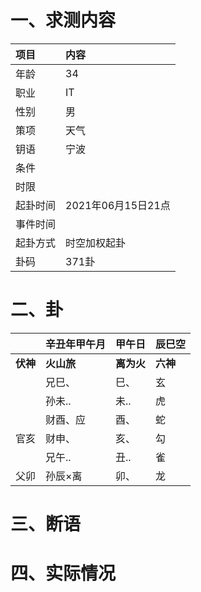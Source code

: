 # 一、求测内容
|项目|内容|
|:-|:-|
|年龄|34|
|职业|IT|
|性别|男|
|策项|天气|
|钥语|宁波|
|条件||
|时限||
|起卦时间|2021年06月15日21点|
|事件时间||
|起卦方式|时空加权起卦|
|卦码|371卦|

# 二、卦
||辛丑年甲午月|甲午日|辰巳空|
|:-|:-|:-|:-|
|**伏神**|**火山旅**|**离为火**|**六神**|
||兄巳、|巳、|玄|
||孙未..|未..|虎|
||财酉、应|酉、|蛇|
|官亥|财申、|亥、|勾|
||兄午..|丑..|雀|
|父卯|孙辰×离|卯、|龙|


# 三、断语

# 四、实际情况